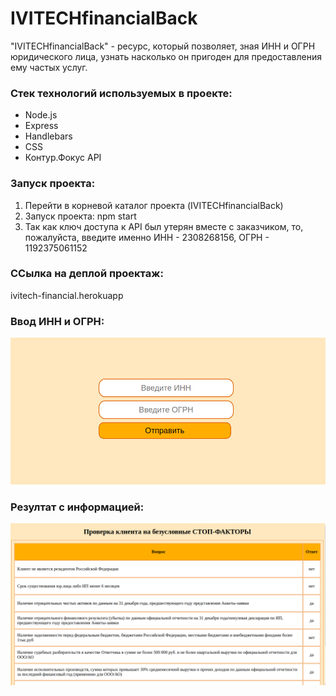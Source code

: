 # IVITECHfinancialBack

"IVITECHfinancialBack" - ресурс, который позволяет, зная ИНН и ОГРН юридического лица, узнать насколько он пригоден для предоставления ему частых услуг.

### Стек технологий используемых в проекте:

- Node.js
- Express
- Handlebars
- CSS
- Контур.Фокус API

### Запуск проекта:

1. Перейти в корневой каталог проекта (IVITECHfinancialBack)
2. Запуск проекта: npm start
3. Так как ключ доступа к API был утерян вместе с заказчиком, то, пожалуйста, введите именно ИНН - 2308268156, ОГРН - 1192375061152

### ССылка на деплой проектаж:

ivitech-financial.herokuapp

### Ввод ИНН и ОГРН:

![Form](https://github.com/irinatarshinaeva/IVITECHfinancialBack/blob/master/public/assets/screenshots/form.png 'Форма')

### Резултат с информацией:

![Result](https://github.com/irinatarshinaeva/IVITECHfinancialBack/blob/master/public/assets/screenshots/result.png 'Результат')
